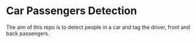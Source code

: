 # Car Passengers Detection

The aim of this repo is to detect people in a car and tag the driver, front and back passengers.
